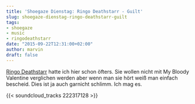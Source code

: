 ```yaml
---
title: 'Shoegaze Dienstag: Ringo Deathstarr - Guilt'
slug: shoegaze-dienstag-ringo-deathstarr-guilt
tags:
- shoegaze
- music
- ringodeathstarr
date: "2015-09-22T12:31:00+02:00"
author: marvin
draft: false
---
```


[Ringo Deathstarr](http://www.ringodeathstarr.org/) hatte ich hier schon öfters. Sie wollen nicht mit My Bloody Valentine verglichen werden aber wenn man sie hört weiß man einfach bescheid. Dies ist ja auch garnicht schlimm. Ich mag es.

{{< soundcloud_tracks 222317128 >}}